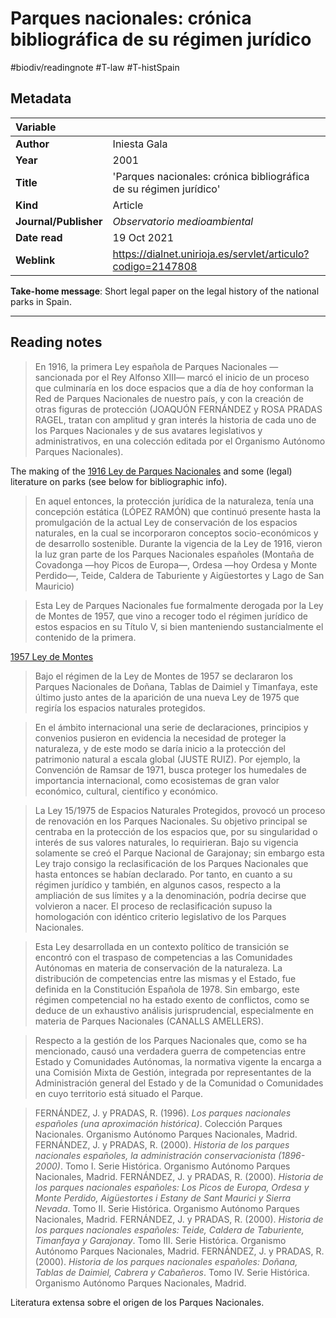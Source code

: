 # Parques nacionales: crónica bibliográfica de su régimen jurídico
#biodiv/readingnote #T-law #T-histSpain 


## Metadata

|   Variable     |  |
|:--------------|:-----------|
| **Author**			| Iniesta Gala     | 
| **Year**				| 	2001		 | 
| **Title**				| 	'Parques nacionales: crónica bibliográfica de su régimen jurídico'		 | 
| **Kind**				| Article	 | 
| **Journal/Publisher**				| 	*Observatorio medioambiental*		 | 
| **Date read**				| 	19 Oct 2021	 | 
| **Weblink**				| 	https://dialnet.unirioja.es/servlet/articulo?codigo=2147808		 | 

**Take-home message**: Short legal paper on the legal history of the national parks in Spain. 

---

## Reading notes
> En 1916, la primera Ley española de Parques Nacionales —sancionada por el Rey Alfonso XIII— marcó el inicio de un proceso que culminaría en los doce espacios que a día de hoy conforman la Red de Parques Nacionales de nuestro país, y con la creación de otras figuras de protección (JOAQUÓN FERNÁNDEZ y ROSA PRADAS RAGEL, tratan con amplitud y gran interés la historia de cada uno de los Parques Nacionales y de sus avatares legislativos y administrativos, en una colección editada por el Organismo Autónomo Parques Nacionales).

The making of the [1916 Ley de Parques Nacionales](biodiv--rough%20list%20of%20events.md#1916%20Ley%20de%20Parques%20Nacionales) and some (legal) literature on parks (see below for bibliographic info).

> En aquel entonces, la protección jurídica de la naturaleza, tenía una concepción estática (LÓPEZ RAMÓN) que continuó presente hasta la promulgación de la actual Ley de conservación de los espacios naturales, en la cual se incorporaron conceptos socio-económicos y de desarrollo sostenible. Durante la vigencia de la Ley de 1916, vieron la luz gran parte de los Parques Nacionales españoles (Montaña de Covadonga —hoy Picos de Europa—, Ordesa —hoy Ordesa y Monte Perdido—, Teide, Caldera de Taburiente y Aigüestortes y Lago de San Mauricio)

> Esta Ley de Parques Nacionales fue formalmente derogada por la Ley de Montes de 1957, que vino a recoger todo el régimen jurídico de estos espacios en su Título V, si bien manteniendo sustancialmente el contenido de la primera.

[1957 Ley de Montes](biodiv--rough%20list%20of%20events.md#1957%20Ley%20de%20Montes)

> Bajo el régimen de la Ley de Montes de 1957 se declararon los Parques Nacionales de Doñana, Tablas de Daimiel y Timanfaya, este último justo antes de la aparición de una nueva Ley de 1975 que regiría los espacios naturales protegidos.


> En el ámbito internacional una serie de declaraciones, principios y convenios pusieron en evidencia la necesidad de proteger la naturaleza, y de este modo se daría inicio a la protección del patrimonio natural a escala global (JUSTE RUIZ). Por ejemplo, la Convención de Ramsar de 1971, busca proteger los humedales de importancia internacional, como ecosistemas de gran valor económico, cultural, científico y económico.


> La Ley 15/1975 de Espacios Naturales Protegidos, provocó un proceso de renovación en los Parques Nacionales. Su objetivo principal se centraba en la protección de los espacios que, por su singularidad o interés de sus valores naturales, lo requirieran. Bajo su vigencia solamente se creó el Parque Nacional de Garajonay; sin embargo esta Ley trajo consigo la reclasificación de los Parques Nacionales que hasta entonces se habían declarado. Por tanto, en cuanto a su régimen jurídico y también, en algunos casos, respecto a la ampliación de sus límites y a la denominación, podría decirse que volvieron a nacer. El proceso de reclasificación supuso la homologación con idéntico criterio legislativo de los Parques Nacionales.

> Esta Ley desarrollada en un contexto político de transición se encontró con el traspaso de competencias a las Comunidades Autónomas en materia de conservación de la naturaleza. La distribución de competencias entre las mismas y el Estado, fue definida en la Constitución Española de 1978. Sin embargo, este régimen competencial no ha estado exento de conflictos, como se deduce de un exhaustivo análisis jurisprudencial, especialmente en materia de Parques Nacionales (CANALLS AMELLERS).

> Respecto a la gestión de los Parques Nacionales que, como se ha mencionado, causó una verdadera guerra de competencias entre Estado y Comunidades Autónomas, la normativa vigente la encarga a una Comisión Mixta de Gestión, integrada por representantes de la Administración general del Estado y de la Comunidad o Comunidades en cuyo territorio está situado el Parque.

> FERNÁNDEZ, J. y PRADAS, R. (1996). *Los parques nacionales españoles (una aproximación histórica)*. Colección Parques Nacionales. Organismo Autónomo Parques Nacionales, Madrid. 
> FERNÁNDEZ, J. y PRADAS, R. (2000). *Historia de los parques nacionales españoles, la administración conservacionista (1896-2000)*. Tomo I. Serie Histórica. Organismo Autónomo Parques Nacionales, Madrid. 
> FERNÁNDEZ, J. y PRADAS, R. (2000). *Historia de los parques nacionales españoles: Los Picos de Europa, Ordesa y Monte Perdido, Aigüestortes i Estany de Sant Maurici y Sierra Nevada*. Tomo II. Serie Histórica. Organismo Autónomo Parques Nacionales, Madrid. 
> FERNÁNDEZ, J. y PRADAS, R. (2000). *Historia de los parques nacionales españoles: Teide, Caldera de Taburiente, Timanfaya y Garajonay*. Tomo III. Serie Histórica. Organismo Autónomo Parques Nacionales, Madrid. 
> FERNÁNDEZ, J. y PRADAS, R. (2000). *Historia de los parques nacionales españoles: Doñana, Tablas de Daimiel, Cabrera y Cabañeros*. Tomo IV. Serie Histórica. Organismo Autónomo Parques Nacionales, Madrid.

Literatura extensa sobre el origen de los Parques Nacionales.